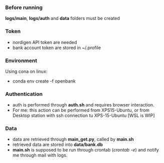 ### Before running ###
__logs/main__, __logs/auth__ and __data__ folders must be created

### Token ###
- nordigen API token are needed
- bank account token are stored in ~/.profile
  
### Environment ###
Using cona on linux:
- conda env create -f openbank

### Authentication ###
- auth is performed through __auth.sh__ and requires browser interaction.
- For me: this action can be performed from XPS15-Ubuntu, or from Desktop station with ssh connection tu XPS-15-Ubuntu [WSL is WIP]

### Data ###
- data are retrieved through __main_get.py__, called by __main.sh__
- retrieved data are stored into __data/bank.db__
- __main.sh__ is supposed to be run through crontab (_crontab -e_) and notify me through mail with logs.
    
